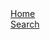<!DOCTYPE html>
<html lang="en">
<head>
    <meta charset="UTF-8">
    <meta name="viewport" content="width=device-width, initial-scale=1.0">
    <title>Spotify Clone</title>
    <link rel="stylesheet" href="https://cdnjs.cloudflare.com/ajax/libs/font-awesome/7.0.0/css/all.min.css" integrity="sha512-DxV+EoADOkOygM4IR9yXP8Sb2qwgidEmeqAEmDKIOfPRQZOWbXCzLC6vjbZyy0vPisbH2SyW27+ddLVCN+OMzQ==" crossorigin="anonymous" referrerpolicy="no-referrer" />
    <link rel="icon" href="logo.png">
    <link rel="stylesheet" href="spotifyclone.css">
</head>
<body>
    <div class="main">
        <div class="sidebar">
            <div class="nav">
                <div class="nav-option"  style="opacity: 1;">
                    <i class="fa-solid fa-house"></i>
                    <a href="#">Home</a>
                </div>
                <div class="nav-option">
                    <i class="fa-solid fa-magnifying-glass"></i>
                    <a href="#">Search</a>
                </div>
            </div>
